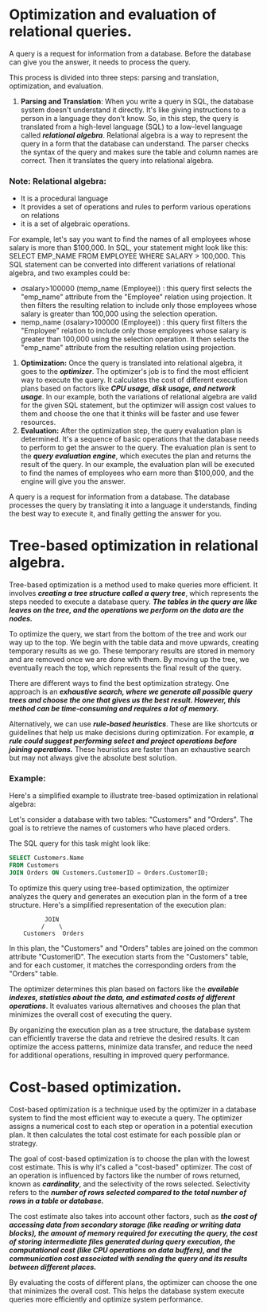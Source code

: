 ﻿# <a name="_5hz9foxy4t6d"></a>**Optimization and evaluation of relational queries.**
A query is a request for information from a database. Before the database can give you the answer, it needs to process the query. 

This process is divided into three steps: parsing and translation, optimization, and evaluation.

1. **Parsing and Translation**: When you write a query in SQL, the database system doesn't understand it directly. It's like giving instructions to a person in a language they don't know. So, in this step, the query is translated from a high-level language (SQL) to a low-level language called ***relational algebra***. Relational algebra is a way to represent the query in a form that the database can understand. The parser checks the syntax of the query and makes sure the table and column names are correct. Then it translates the query into relational algebra.

### Note: Relational algebra:
- It is a procedural language
- It provides a set of operations and rules to perform various operations on relations
- it is a set of algebraic operations.

For example, let's say you want to find the names of all employees whose salary is more than $100,000. In SQL, your statement might look like this: SELECT EMP\_NAME FROM EMPLOYEE WHERE SALARY > 100,000. This SQL statement can be converted into different variations of relational algebra, and two examples could be: 
- σsalary>100000 (πemp\_name (Employee)) : this query first selects the "emp_name" attribute from the "Employee" relation using projection. It then filters the resulting relation to include only those employees whose salary is greater than 100,000 using the selection operation.
- πemp\_name (σsalary>100000 (Employee)) : this query first filters the "Employee" relation to include only those employees whose salary is greater than 100,000 using the selection operation. It then selects the "emp_name" attribute from the resulting relation using projection.

1. **Optimization:** Once the query is translated into relational algebra, it goes to the ***optimizer***. The optimizer's job is to find the most efficient way to execute the query. It calculates the cost of different execution plans based on factors like ***CPU usage, disk usage, and network usage***. In our example, both the variations of relational algebra are valid for the given SQL statement, but the optimizer will assign cost values to them and choose the one that it thinks will be faster and use fewer resources.
1. **Evaluation:** After the optimization step, the query evaluation plan is determined. It's a sequence of basic operations that the database needs to perform to get the answer to the query. The evaluation plan is sent to the ***query evaluation engine***, which executes the plan and returns the result of the query. In our example, the evaluation plan will be executed to find the names of employees who earn more than $100,000, and the engine will give you the answer.

A query is a request for information from a database. The database processes the query by translating it into a language it understands, finding the best way to execute it, and finally getting the answer for you.
# <a name="_ih2mgetbvakb"></a>**Tree-based optimization in relational algebra.**
Tree-based optimization is a method used to make queries more efficient. It involves ***creating a tree structure called a query tree***, which represents the steps needed to execute a database query. ***The tables in the query are like leaves on the tree, and the operations we perform on the data are the nodes.***

To optimize the query, we start from the bottom of the tree and work our way up to the top. We begin with the table data and move upwards, creating temporary results as we go. These temporary results are stored in memory and are removed once we are done with them. By moving up the tree, we eventually reach the top, which represents the final result of the query.

There are different ways to find the best optimization strategy. One approach is an ***exhaustive search, where we generate all possible query trees and choose the one that gives us the best result. However, this method can be time-consuming and requires a lot of memory.***

Alternatively, we can use ***rule-based heuristics***. These are like shortcuts or guidelines that help us make decisions during optimization. For example, ***a rule could suggest performing select and project operations before joining operations.*** These heuristics are faster than an exhaustive search but may not always give the absolute best solution.

### Example:
Here's a simplified example to illustrate tree-based optimization in relational algebra:

Let's consider a database with two tables: "Customers" and "Orders". The goal is to retrieve the names of customers who have placed orders.

The SQL query for this task might look like:
```sql
SELECT Customers.Name
FROM Customers
JOIN Orders ON Customers.CustomerID = Orders.CustomerID;
```
To optimize this query using tree-based optimization, the optimizer analyzes the query and generates an execution plan in the form of a tree structure. Here's a simplified representation of the execution plan:

```
          JOIN
         /    \
    Customers  Orders
```

In this plan, the "Customers" and "Orders" tables are joined on the common attribute "CustomerID". The execution starts from the "Customers" table, and for each customer, it matches the corresponding orders from the "Orders" table.

The optimizer determines this plan based on factors like the ***available indexes, statistics about the data, and estimated costs of different operations***. It evaluates various alternatives and chooses the plan that minimizes the overall cost of executing the query.

By organizing the execution plan as a tree structure, the database system can efficiently traverse the data and retrieve the desired results. It can optimize the access patterns, minimize data transfer, and reduce the need for additional operations, resulting in improved query performance.

# <a name="_v8s1mbsg5xja"></a>**Cost-based optimization.**
Cost-based optimization is a technique used by the optimizer in a database system to find the most efficient way to execute a query. The optimizer assigns a numerical cost to each step or operation in a potential execution plan. It then calculates the total cost estimate for each possible plan or strategy.

The goal of cost-based optimization is to choose the plan with the lowest cost estimate. This is why it's called a "cost-based" optimizer. The cost of an operation is influenced by factors like the number of rows returned, known as ***cardinality***, and the selectivity of the rows selected. Selectivity refers to the ***number of rows selected compared to the total number of rows in a table or database.***

The cost estimate also takes into account other factors, such as ***the cost of accessing data from secondary storage (like reading or writing data blocks), the amount of memory required for executing the query, the cost of storing intermediate files generated during query execution, the computational cost (like CPU operations on data buffers), and the communication cost associated with sending the query and its results between different places.***

By evaluating the costs of different plans, the optimizer can choose the one that minimizes the overall cost. This helps the database system execute queries more efficiently and optimize system performance.
